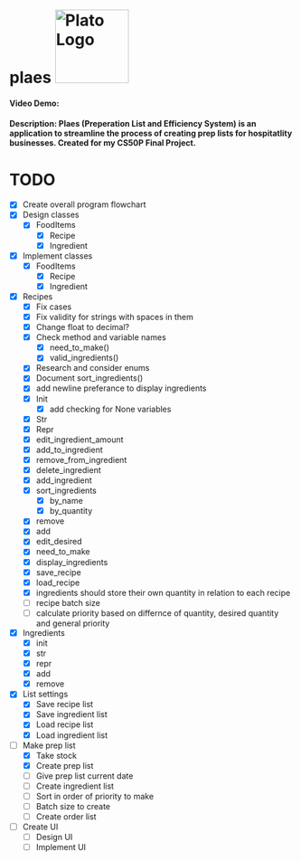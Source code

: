 # plaes <img src="https://i.pinimg.com/originals/3c/0d/5c/3c0d5c3c312abe65951cb4f2d3826097.png" alt="Plato Logo" width="130">
#### Video Demo:  <URL HERE>
#### Description: Plaes (Preperation List and Efficiency System) is an application to streamline the process of creating prep lists for hospitatlity businesses. Created for my CS50P Final Project.
# TODO
- [x] Create overall program flowchart
- [x] Design classes
  - [x] FoodItems
    - [x] Recipe
    - [x] Ingredient
- [x] Implement classes
  - [x] FoodItems
    - [x] Recipe
    - [x] Ingredient
- [x] Recipes
  - [x] Fix cases
  - [x] Fix validity for strings with spaces in them
  - [x] Change float to decimal?
  - [x] Check method and variable names
    - [x] need_to_make()
    - [x] valid_ingredients()
  - [x] Research and consider enums
  - [x] Document sort_ingredients()
  - [x] add newline preferance to display ingredients
  - [x] Init
    - [x] add checking for None variables
  - [x] Str
  - [x] Repr
  - [x] edit_ingredient_amount
  - [x] add_to_ingredient 
  - [x] remove_from_ingredient 
  - [x] delete_ingredient
  - [x] add_ingredient
  - [x] sort_ingredients
    - [x] by_name
    - [x] by_quantity
  - [x] remove
  - [x] add
  - [x] edit_desired
  - [x] need_to_make
  - [x] display_ingredients
  - [x] save_recipe 
  - [x] load_recipe
  - [x] ingredients should store their own quantity in relation to each recipe
  - [ ] recipe batch size
  - [ ] calculate priority based on differnce of quantity, desired quantity and general priority 
- [x] Ingredients
  - [x] init
  - [x] str
  - [x] repr
  - [x] add
  - [x] remove
- [x] List settings
  - [x] Save recipe list
  - [x] Save ingredient list
  - [x] Load recipe list
  - [x] Load ingredient list
- [ ] Make prep list
  - [x] Take stock
  - [x] Create prep list
  - [ ] Give prep list current date
  - [ ] Create ingredient list
  - [ ] Sort in order of priority to make
  - [ ] Batch size to create
  - [ ] Create order list
- [ ] Create UI
  - [ ] Design UI
  - [ ] Implement UI
